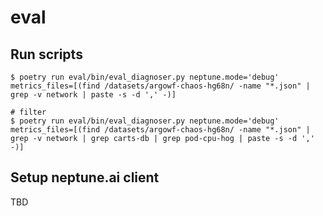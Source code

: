 # eval

## Run scripts

```shell-session
$ poetry run eval/bin/eval_diagnoser.py neptune.mode='debug' metrics_files=[(find /datasets/argowf-chaos-hg68n/ -name "*.json" | grep -v network | paste -s -d ',' -)]

# filter
$ poetry run eval/bin/eval_diagnoser.py neptune.mode='debug' metrics_files=[(find /datasets/argowf-chaos-hg68n/ -name "*.json" | grep -v network | grep carts-db | grep pod-cpu-hog | paste -s -d ',' -)]
```

## Setup neptune.ai client

TBD
